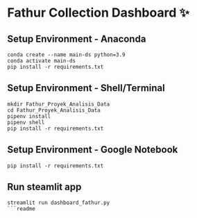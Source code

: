 # Fathur Collection Dashboard ✨

## Setup Environment - Anaconda
```
conda create --name main-ds python=3.9
conda activate main-ds
pip install -r requirements.txt
```

## Setup Environment - Shell/Terminal
```
mkdir Fathur_Proyek_Analisis_Data
cd Fathur_Proyek_Analisis_Data
pipenv install
pipenv shell
pip install -r requirements.txt
```

## Setup Environment - Google Notebook
```
pip install -r requirements.txt
```

## Run steamlit app
```
streamlit run dashboard_fathur.py
```readme
